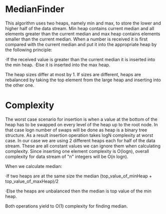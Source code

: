 # MedianFinder

This algorithm uses two heaps, namely min and max, to store the lower and higher half of the data stream.
Min heap contains current median and all elements greater than the current median and max heap contains elements smaller than the current median.
When a number is received it is first compared with the current median and put it into the appropriate heap by the following principle:

·If the received value is greater than the current median it is inserted into the min heap.
·Else it is inserted into the max heap.

The heap sizes differ at most by 1. If sizes are different, heaps are rebalanced by taking the top element from the large heap and inserting into the other one.

# Complexity

The worst case scenario for insertion is when a value at the bottom of the heap has to be swapped on every level of the heap
up to the  root node. In that case logn number of swaps will be done as heap is a binary tree structure.
As a result insertion operation takes logN complexity at worst case. 
In our case we are using 2 different heaps each for half  of the data stream. These are all constant values we can ignore them when calculating complexity.
Since inserting one element complexity is O(logn), overall complexity for data stream of "n" integers will be O(n logn).

When we calculate median:

·If two heaps are at the same size the median (top_value_of_minHeap + top_value_of_maxHeap)/2

·Else the heaps are unbalanced then the median is top value of the min heap.

Both operations yield to O(1) complexity for finding median.
